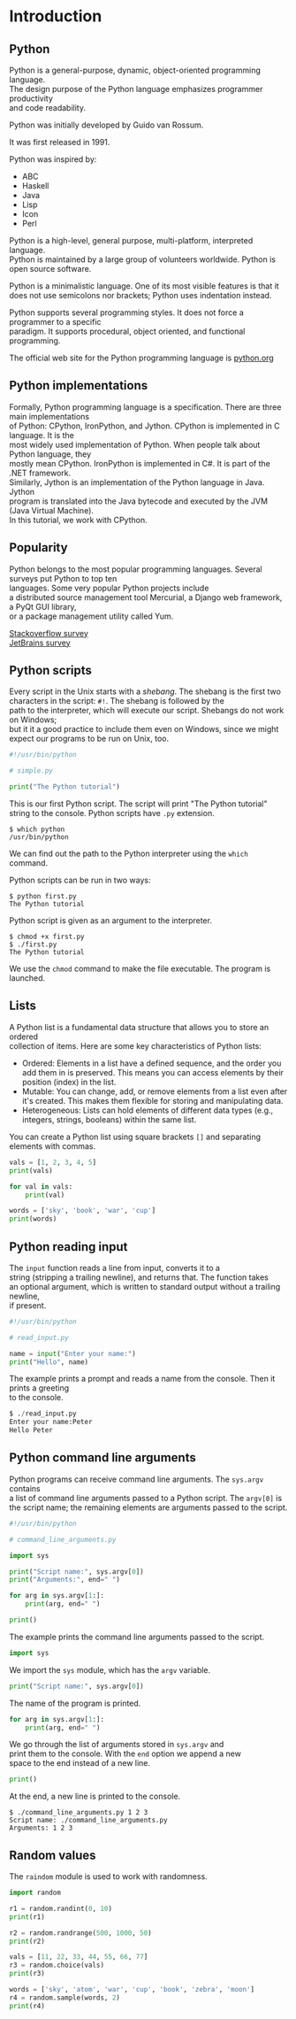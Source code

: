 # Introduction


## Python

Python is a general-purpose, dynamic, object-oriented programming language.  
The design purpose of the Python language emphasizes programmer productivity  
and code readability.  

Python was initially developed by Guido van Rossum.  

It was first released in 1991. 

Python was inspired by:

- ABC
- Haskell
- Java
- Lisp
- Icon
- Perl

Python is a high-level, general purpose, multi-platform, interpreted language.  
Python is maintained by a large group of volunteers worldwide. Python is open source software.  

Python is a minimalistic language. One of its most visible features is that it  
does not use semicolons nor brackets; Python uses indentation instead.  

Python supports several programming styles. It does not force a programmer to a specific  
paradigm. It supports procedural, object oriented, and functional programming.  


The official web site for the Python programming language is [python.org](https://python.org)


## Python implementations

Formally, Python programming language is a specification. There are three main implementations  
of Python: CPython, IronPython, and Jython. CPython is implemented in C language. It is the  
most widely used implementation of Python. When people talk about Python language, they  
mostly mean CPython. IronPython is implemented in C#. It is part of the .NET framework.  
Similarly, Jython is an implementation of the Python language in Java. Jython  
program is translated into the Java bytecode and executed by the JVM (Java Virtual Machine).  
In this tutorial, we work with CPython.  

 
## Popularity
 
Python belongs to the most popular programming languages. Several surveys put Python to top ten  
languages. Some very popular Python projects include  
a distributed source management tool Mercurial, a Django web framework, a PyQt GUI library,  
or a package management utility called Yum.  

[Stackoverflow survey ](https://survey.stackoverflow.co/2023/#programming-scripting-and-markup-languages)  
[JetBrains survey](https://www.jetbrains.com/lp/devecosystem-2023/python/)  

## Python scripts

Every script in the Unix starts with a <em>shebang</em>. The shebang is the first two  
characters in the script: <code>#!</code>. The shebang is followed by the  
path to the interpreter, which will execute our script. Shebangs do not work on Windows;  
but it it a good practice to include them even on Windows, since we might expect our 
programs to be run on Unix, too. 


```python
#!/usr/bin/python

# simple.py

print("The Python tutorial")
```

This is our first Python script. The script will print "The Python tutorial"  
string to the console. Python scripts have `.py` extension.  


```
$ which python
/usr/bin/python
```

We can find out the path to the Python interpreter using the <code>which</code> command.  


Python scripts can be run in two ways:  

```
$ python first.py
The Python tutorial
```

<p>
Python script is given as an argument to the interpreter. 
</p>

```
$ chmod +x first.py 
$ ./first.py 
The Python tutorial
```


We use the <code>chmod</code> command to make the file executable. 
The program is launched.

## Lists 

A Python list is a fundamental data structure that allows you to store an ordered  
collection of items. Here are some key characteristics of Python lists:

- Ordered: Elements in a list have a defined sequence, and the order you add them
  in is preserved. This means you can access elements by their position (index) in the list.
- Mutable: You can change, add, or remove elements from a list even after it's created.
  This makes them flexible for storing and manipulating data.
- Heterogeneous: Lists can hold elements of different data types (e.g., integers, strings, booleans)
  within the same list.

You can create a Python list using square brackets `[]` and separating elements with commas.  

```python
vals = [1, 2, 3, 4, 5]
print(vals)

for val in vals:
    print(val)

words = ['sky', 'book', 'war', 'cup']
print(words)
```

## Python reading input


The <code>input</code> function reads a line from input, converts it to a  
string (stripping a trailing newline), and returns that. The function takes  
an optional argument, which is written to standard output without a trailing newline,  
if present.


```python
#!/usr/bin/python

# read_input.py

name = input("Enter your name:")
print("Hello", name)
```


The example prints a prompt and reads a name from the console. Then it prints a greeting  
to the console.


```python
$ ./read_input.py 
Enter your name:Peter
Hello Peter
```

## Python command line arguments

Python programs can receive command line arguments. The <code>sys.argv</code> contains  
a list of command line arguments passed to a Python script. The <code>argv[0]</code> is   
the script name; the remaining elements are arguments passed to the script.  
 

```python
#!/usr/bin/python

# command_line_arguments.py

import sys

print("Script name:", sys.argv[0])
print("Arguments:", end=" ")

for arg in sys.argv[1:]:
    print(arg, end=" ")

print()
```

The example prints the command line arguments passed to the script.

```python
import sys
```

We import the <code>sys</code> module, which has the <code>argv</code> variable.

```python
print("Script name:", sys.argv[0])
```


The name of the program is printed.


```python
for arg in sys.argv[1:]:
    print(arg, end=" ")
```


We go through the list of arguments stored in <code>sys.argv</code> and  
print them to the console. With the <code>end</code> option we append a new   
space to the end instead of a new line.  


```python
print()
```

At the end, a new line is printed to the console.


```
$ ./command_line_arguments.py 1 2 3
Script name: ./command_line_arguments.py
Arguments: 1 2 3 
```

## Random values 

The `raindom` module is used to work with randomness.  

```python
import random 

r1 = random.randint(0, 10)
print(r1)

r2 = random.randrange(500, 1000, 50)
print(r2)

vals = [11, 22, 33, 44, 55, 66, 77]
r3 = random.choice(vals)
print(r3)

words = ['sky', 'atom', 'war', 'cup', 'book', 'zebra', 'moon']
r4 = random.sample(words, 2)
print(r4)
```


